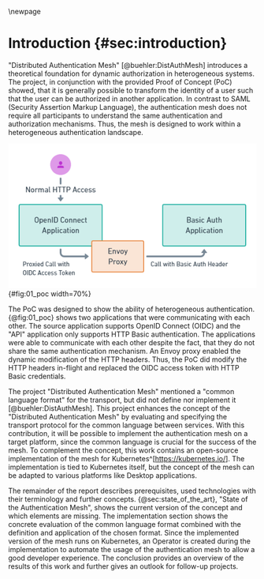 \newpage

# Introduction {#sec:introduction}

"Distributed Authentication Mesh" [@buehler:DistAuthMesh] introduces a theoretical foundation for dynamic authorization in heterogeneous systems. The project, in conjunction with the provided Proof of Concept (PoC) showed, that it is generally possible to transform the identity of a user such that the user can be authorized in another application. In contrast to SAML (Security Assertion Markup Language), the authentication mesh does not require all participants to understand the same authentication and authorization mechanisms. Thus, the mesh is designed to work within a heterogeneous authentication landscape.

![Proof of Concept for heterogeneous authentication](images/01_poc.png){#fig:01_poc width=70%}

The PoC was designed to show the ability of heterogeneous authentication. {@fig:01_poc} shows two applications that were communicating with each other. The source application supports OpenID Connect (OIDC) and the "API" application only supports HTTP Basic authentication. The applications were able to communicate with each other despite the fact, that they do not share the same authentication mechanism. An Envoy proxy enabled the dynamic modification of the HTTP headers. Thus, the PoC did modify the HTTP headers in-flight and replaced the OIDC access token with HTTP Basic credentials.

The project "Distributed Authentication Mesh" mentioned a "common language format" for the transport, but did not define nor implement it [@buehler:DistAuthMesh]. This project enhances the concept of the "Distributed Authentication Mesh" by evaluating and specifying the transport protocol for the common language between services. With this contribution, it will be possible to implement the authentication mesh on a target platform, since the common language is crucial for the success of the mesh. To complement the concept, this work contains an open-source implementation of the mesh for Kubernetes^[<https://kubernetes.io/>]. The implementation is tied to Kubernetes itself, but the concept of the mesh can be adapted to various platforms like Desktop applications.

The remainder of the report describes prerequisites, used technologies with their terminology and further concepts. {@sec:state_of_the_art}, "State of the Authentication Mesh", shows the current version of the concept and which elements are missing. The implementation section shows the concrete evaluation of the common language format combined with the definition and application of the chosen format. Since the implemented version of the mesh runs on Kubernetes, an Operator is created during the implementation to automate the usage of the authentication mesh to allow a good developer experience. The conclusion provides an overview of the results of this work and further gives an outlook for follow-up projects.
